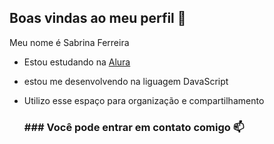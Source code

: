 ## Boas vindas ao meu perfil 💙

Meu nome é Sabrina Ferreira

- Estou estudando na [Alura](https://www.alura.com.br)
- estou me desenvolvendo na liguagem DavaScript
- Utilizo esse espaço para organização e compartilhamento

  ### ### Você pode entrar em contato comigo 📫

